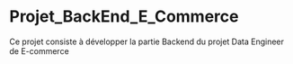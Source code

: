 # Projet_BackEnd_E_Commerce
Ce projet consiste à développer la partie Backend du projet Data Engineer de E-commerce
